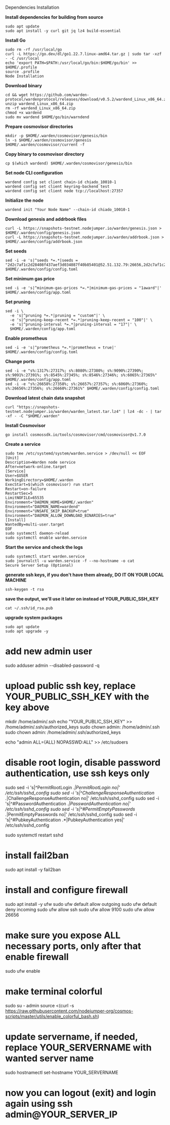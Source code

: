 Dependencies Installation

**Install dependencies for building from source**
```
sudo apt update
sudo apt install -y curl git jq lz4 build-essential
```

**Install Go**
```
sudo rm -rf /usr/local/go
curl -L https://go.dev/dl/go1.22.7.linux-amd64.tar.gz | sudo tar -xzf - -C /usr/local
echo 'export PATH=$PATH:/usr/local/go/bin:$HOME/go/bin' >> $HOME/.profile
source .profile
Node Installation
```

**Download binary**
```
cd && wget https://github.com/warden-protocol/wardenprotocol/releases/download/v0.5.2/wardend_Linux_x86_64.zip
unzip wardend_Linux_x86_64.zip
rm -rf wardend_Linux_x86_64.zip
chmod +x wardend
sudo mv wardend $HOME/go/bin/warndend
```

**Prepare cosmovisor directories**
```
mkdir -p $HOME/.warden/cosmovisor/genesis/bin
ln -s $HOME/.warden/cosmovisor/genesis $HOME/.warden/cosmovisor/current -f
```

**Copy binary to cosmovisor directory**
```
cp $(which wardend) $HOME/.warden/cosmovisor/genesis/bin
```

**Set node CLI configuration**
```
wardend config set client chain-id chiado_10010-1
wardend config set client keyring-backend test
wardend config set client node tcp://localhost:27357
```

**Initialize the node**
```
wardend init "Your Node Name" --chain-id chiado_10010-1
```

**Download genesis and addrbook files**
```
curl -L https://snapshots-testnet.nodejumper.io/warden/genesis.json > $HOME/.warden/config/genesis.json
curl -L https://snapshots-testnet.nodejumper.io/warden/addrbook.json > $HOME/.warden/config/addrbook.json
```

**Set seeds**
```
sed -i -e 's|^seeds *=.*|seeds = "2d2c7af1c2d28408f437aef3d034087f40b85401@52.51.132.79:26656,2d2c7af1c2d28408f437aef3d034087f40b85401@52.51.132.79:26656,5461e7642520a1f8427ffaa57f9d39cf345fcd47@54.72.190.0:26656"|' $HOME/.warden/config/config.toml
```

**Set minimum gas price**
```
sed -i -e 's|^minimum-gas-prices *=.*|minimum-gas-prices = "1award"|' $HOME/.warden/config/app.toml
```

**Set pruning**
```
sed -i \
  -e 's|^pruning *=.*|pruning = "custom"|' \
  -e 's|^pruning-keep-recent *=.*|pruning-keep-recent = "100"|' \
  -e 's|^pruning-interval *=.*|pruning-interval = "17"|' \
  $HOME/.warden/config/app.toml
```

**Enable prometheus**
```
sed -i -e 's|^prometheus *=.*|prometheus = true|' $HOME/.warden/config/config.toml
```
**Change ports**
```
sed -i -e "s%:1317%:27317%; s%:8080%:27380%; s%:9090%:27390%; s%:9091%:27391%; s%:8545%:27345%; s%:8546%:27346%; s%:6065%:27365%" $HOME/.warden/config/app.toml
sed -i -e "s%:26658%:27358%; s%:26657%:27357%; s%:6060%:27360%; s%:26656%:27356%; s%:26660%:27361%" $HOME/.warden/config/config.toml
```

**Download latest chain data snapshot**
```
curl "https://snapshots-testnet.nodejumper.io/warden/warden_latest.tar.lz4" | lz4 -dc - | tar -xf - -C "$HOME/.warden"
```

**Install Cosmovisor**
```
go install cosmossdk.io/tools/cosmovisor/cmd/cosmovisor@v1.7.0
```

**Create a service**
```
sudo tee /etc/systemd/system/warden.service > /dev/null << EOF
[Unit]
Description=Warden node service
After=network-online.target
[Service]
User=$USER
WorkingDirectory=$HOME/.warden
ExecStart=$(which cosmovisor) run start
Restart=on-failure
RestartSec=5
LimitNOFILE=65535
Environment="DAEMON_HOME=$HOME/.warden"
Environment="DAEMON_NAME=wardend"
Environment="UNSAFE_SKIP_BACKUP=true"
Environment="DAEMON_ALLOW_DOWNLOAD_BINARIES=true"
[Install]
WantedBy=multi-user.target
EOF
sudo systemctl daemon-reload
sudo systemctl enable warden.service
```

**Start the service and check the logs**
```
sudo systemctl start warden.service
sudo journalctl -u warden.service -f --no-hostname -o cat
Secure Server Setup (Optional)
```

**generate ssh keys, if you don't have them already, DO IT ON YOUR LOCAL MACHINE**
```
ssh-keygen -t rsa
```

**save the output, we'll use it later on instead of YOUR_PUBLIC_SSH_KEY**
```
cat ~/.ssh/id_rsa.pub
```

**upgrade system packages**
```
sudo apt update
sudo apt upgrade -y
```

# add new admin user
sudo adduser admin --disabled-password -q

# upload public ssh key, replace YOUR_PUBLIC_SSH_KEY with the key above
mkdir /home/admin/.ssh
echo "YOUR_PUBLIC_SSH_KEY" >> /home/admin/.ssh/authorized_keys
sudo chown admin: /home/admin/.ssh
sudo chown admin: /home/admin/.ssh/authorized_keys

echo "admin ALL=(ALL) NOPASSWD:ALL" >> /etc/sudoers

# disable root login, disable password authentication, use ssh keys only
sudo sed -i 's|^PermitRootLogin .*|PermitRootLogin no|' /etc/ssh/sshd_config
sudo sed -i 's|^ChallengeResponseAuthentication .*|ChallengeResponseAuthentication no|' /etc/ssh/sshd_config
sudo sed -i 's|^#PasswordAuthentication .*|PasswordAuthentication no|' /etc/ssh/sshd_config
sudo sed -i 's|^#PermitEmptyPasswords .*|PermitEmptyPasswords no|' /etc/ssh/sshd_config
sudo sed -i 's|^#PubkeyAuthentication .*|PubkeyAuthentication yes|' /etc/ssh/sshd_config

sudo systemctl restart sshd

# install fail2ban
sudo apt install -y fail2ban

# install and configure firewall
sudo apt install -y ufw
sudo ufw default allow outgoing
sudo ufw default deny incoming
sudo ufw allow ssh
sudo ufw allow 9100
sudo ufw allow 26656

# make sure you expose ALL necessary ports, only after that enable firewall
sudo ufw enable

# make terminal colorful
sudo su - admin
source <(curl -s https://raw.githubusercontent.com/nodejumper-org/cosmos-scripts/master/utils/enable_colorful_bash.sh)

# update servername, if needed, replace YOUR_SERVERNAME with wanted server name
sudo hostnamectl set-hostname YOUR_SERVERNAME

# now you can logout (exit) and login again using ssh admin@YOUR_SERVER_IP
